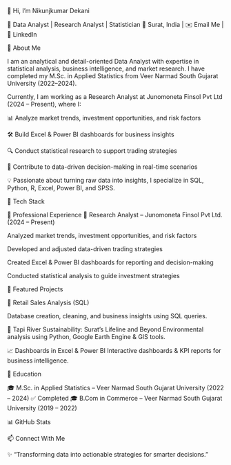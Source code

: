 👋 Hi, I’m Nikunjkumar Dekani

🎯 Data Analyst | Research Analyst | Statistician
📍 Surat, India | ✉️ Email Me
 | 🔗 LinkedIn

🚀 About Me

I am an analytical and detail-oriented Data Analyst with expertise in statistical analysis, business intelligence, and market research.
I have completed my M.Sc. in Applied Statistics from Veer Narmad South Gujarat University (2022–2024).

Currently, I am working as a Research Analyst at Junomoneta Finsol Pvt Ltd (2024 – Present), where I:

📊 Analyze market trends, investment opportunities, and risk factors

🛠 Build Excel & Power BI dashboards for business insights

🔍 Conduct statistical research to support trading strategies

🚀 Contribute to data-driven decision-making in real-time scenarios

💡 Passionate about turning raw data into insights, I specialize in SQL, Python, R, Excel, Power BI, and SPSS.

🧰 Tech Stack












💼 Professional Experience
🔹 Research Analyst – Junomoneta Finsol Pvt Ltd. (2024 – Present)

Analyzed market trends, investment opportunities, and risk factors

Developed and adjusted data-driven trading strategies

Created Excel & Power BI dashboards for reporting and decision-making

Conducted statistical analysis to guide investment strategies

📂 Featured Projects

🛒 Retail Sales Analysis (SQL)

Database creation, cleaning, and business insights using SQL queries.

🌊 Tapi River Sustainability: Surat’s Lifeline and Beyond
Environmental analysis using Python, Google Earth Engine & GIS tools.

📈 Dashboards in Excel & Power BI
Interactive dashboards & KPI reports for business intelligence.

📜 Education

🎓 M.Sc. in Applied Statistics – Veer Narmad South Gujarat University (2022 – 2024) ✅ Completed
🎓 B.Com in Commerce – Veer Narmad South Gujarat University (2019 – 2022)

📊 GitHub Stats






📫 Connect With Me






✨ “Transforming data into actionable strategies for smarter decisions.”
